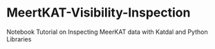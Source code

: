 # MeertKAT-Visibility-Inspection
Notebook Tutorial on Inspecting MeerKAT data with Katdal and Python Libraries 
